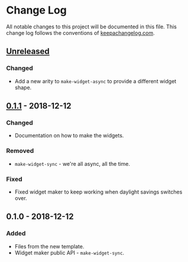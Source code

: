 # Change Log
All notable changes to this project will be documented in this file. This change log follows the conventions of [keepachangelog.com](http://keepachangelog.com/).

## [Unreleased]
### Changed
- Add a new arity to `make-widget-async` to provide a different widget shape.

## [0.1.1] - 2018-12-12
### Changed
- Documentation on how to make the widgets.

### Removed
- `make-widget-sync` - we're all async, all the time.

### Fixed
- Fixed widget maker to keep working when daylight savings switches over.

## 0.1.0 - 2018-12-12
### Added
- Files from the new template.
- Widget maker public API - `make-widget-sync`.

[Unreleased]: https://github.com/your-name/data-security-task/compare/0.1.1...HEAD
[0.1.1]: https://github.com/your-name/data-security-task/compare/0.1.0...0.1.1
